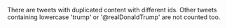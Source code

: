 There are tweets with duplicated content with different ids. Other tweets containing lowercase 'trump' or '@realDonaldTrump' are not counted too.